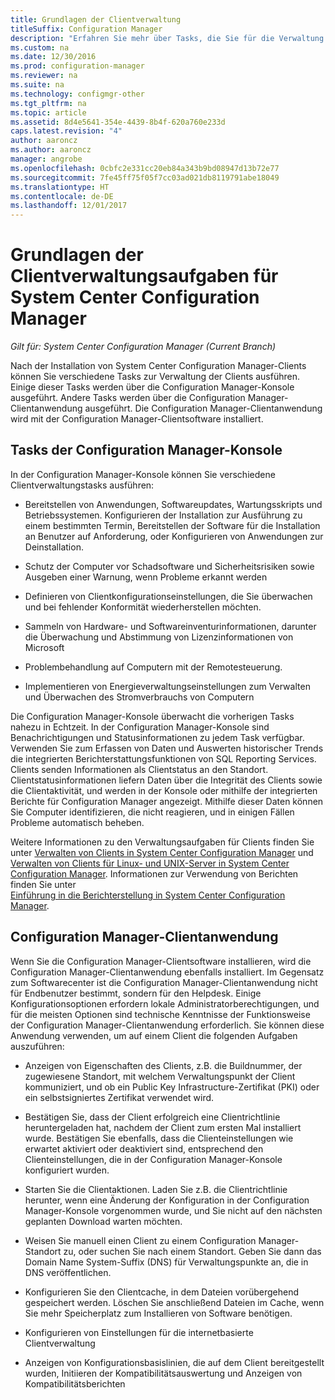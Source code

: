 ```yaml
---
title: Grundlagen der Clientverwaltung
titleSuffix: Configuration Manager
description: "Erfahren Sie mehr über Tasks, die Sie für die Verwaltung von System Center Configuration Manager-Clients ausführen können."
ms.custom: na
ms.date: 12/30/2016
ms.prod: configuration-manager
ms.reviewer: na
ms.suite: na
ms.technology: configmgr-other
ms.tgt_pltfrm: na
ms.topic: article
ms.assetid: 8d4e5641-354e-4439-8b4f-620a760e233d
caps.latest.revision: "4"
author: aaroncz
ms.author: aaroncz
manager: angrobe
ms.openlocfilehash: 0cbfc2e331cc20eb84a343b9bd08947d13b72e77
ms.sourcegitcommit: 7fe45ff75f05f7cc03ad021db8119791abe18049
ms.translationtype: HT
ms.contentlocale: de-DE
ms.lasthandoff: 12/01/2017
---
```

# <a name="fundamentals-of-client-management-tasks-for-system-center-configuration-manager"></a>Grundlagen der Clientverwaltungsaufgaben für System Center Configuration Manager

*Gilt für: System Center Configuration Manager (Current Branch)*

Nach der Installation von System Center Configuration Manager-Clients können Sie verschiedene Tasks zur Verwaltung der Clients ausführen.  Einige dieser Tasks werden über die Configuration Manager-Konsole ausgeführt. Andere Tasks werden über die Configuration Manager-Clientanwendung ausgeführt. Die Configuration Manager-Clientanwendung wird mit der Configuration Manager-Clientsoftware installiert.

## <a name="configuration-manager-console-tasks"></a>Tasks der Configuration Manager-Konsole
 In der Configuration Manager-Konsole können Sie verschiedene Clientverwaltungstasks ausführen:  

-   Bereitstellen von Anwendungen, Softwareupdates, Wartungsskripts und Betriebssystemen. Konfigurieren der Installation zur Ausführung zu einem bestimmten Termin, Bereitstellen der Software für die Installation an Benutzer auf Anforderung, oder Konfigurieren von Anwendungen zur Deinstallation.  

-   Schutz der Computer vor Schadsoftware und Sicherheitsrisiken sowie Ausgeben einer Warnung, wenn Probleme erkannt werden  

-   Definieren von Clientkonfigurationseinstellungen, die Sie überwachen und bei fehlender Konformität wiederherstellen möchten.  

-   Sammeln von Hardware- und Softwareinventurinformationen, darunter die Überwachung und Abstimmung von Lizenzinformationen von Microsoft  

-   Problembehandlung auf Computern mit der Remotesteuerung.  

-   Implementieren von Energieverwaltungseinstellungen zum Verwalten und Überwachen des Stromverbrauchs von Computern  

Die Configuration Manager-Konsole überwacht die vorherigen Tasks nahezu in Echtzeit. In der Configuration Manager-Konsole sind Benachrichtigungen und Statusinformationen zu jedem Task verfügbar. Verwenden Sie zum Erfassen von Daten und Auswerten historischer Trends die integrierten Berichterstattungsfunktionen von SQL Reporting Services. Clients senden Informationen als Clientstatus an den Standort.  Clientstatusinformationen liefern Daten über die Integrität des Clients sowie die Clientaktivität, und werden in der Konsole oder mithilfe der integrierten Berichte für Configuration Manager angezeigt. Mithilfe dieser Daten können Sie Computer identifizieren, die nicht reagieren, und in einigen Fällen Probleme automatisch beheben.  

 Weitere Informationen zu den Verwaltungsaufgaben für Clients finden Sie unter [Verwalten von Clients in System Center Configuration Manager](../../core/clients/manage/manage-clients.md) und [Verwalten von Clients für Linux- und UNIX-Server in System Center Configuration Manager](../../core/clients/manage/manage-clients-for-linux-and-unix-servers.md). Informationen zur Verwendung von Berichten finden Sie unter   
            [Einführung in die Berichterstellung in System Center Configuration Manager](../../core/servers/manage/introduction-to-reporting.md).  

## <a name="configuration-manager-client-application"></a>Configuration Manager-Clientanwendung  
 Wenn Sie die Configuration Manager-Clientsoftware installieren, wird die Configuration Manager-Clientanwendung ebenfalls installiert. Im Gegensatz zum Softwarecenter ist die Configuration Manager-Clientanwendung nicht für Endbenutzer bestimmt, sondern für den Helpdesk. Einige Konfigurationsoptionen erfordern lokale Administratorberechtigungen, und für die meisten Optionen sind technische Kenntnisse der Funktionsweise der Configuration Manager-Clientanwendung erforderlich. Sie können diese Anwendung verwenden, um auf einem Client die folgenden Aufgaben auszuführen:  

-   Anzeigen von Eigenschaften des Clients, z.B. die Buildnummer, der zugewiesene Standort, mit welchem Verwaltungspunkt der Client kommuniziert, und ob ein Public Key Infrastructure-Zertifikat (PKI) oder ein selbstsigniertes Zertifikat verwendet wird.  

-   Bestätigen Sie, dass der Client erfolgreich eine Clientrichtlinie heruntergeladen hat, nachdem der Client zum ersten Mal installiert wurde. Bestätigen Sie ebenfalls, dass die Clienteinstellungen wie erwartet aktiviert oder deaktiviert sind, entsprechend den Clienteinstellungen, die in der Configuration Manager-Konsole konfiguriert wurden.  

-   Starten Sie die Clientaktionen. Laden Sie z.B. die Clientrichtlinie herunter, wenn eine Änderung der Konfiguration in der Configuration Manager-Konsole vorgenommen wurde, und Sie nicht auf den nächsten geplanten Download warten möchten.  

-   Weisen Sie manuell einen Client zu einem Configuration Manager-Standort zu, oder suchen Sie nach einem Standort. Geben Sie dann das Domain Name System-Suffix (DNS) für Verwaltungspunkte an, die in DNS veröffentlichen.  

-   Konfigurieren Sie den Clientcache, in dem Dateien vorübergehend gespeichert werden. Löschen Sie anschließend Dateien im Cache, wenn Sie mehr Speicherplatz zum Installieren von Software benötigen.  

-   Konfigurieren von Einstellungen für die internetbasierte Clientverwaltung  

-   Anzeigen von Konfigurationsbasislinien, die auf dem Client bereitgestellt wurden, Initiieren der Kompatibilitätsauswertung und Anzeigen von Kompatibilitätsberichten  
